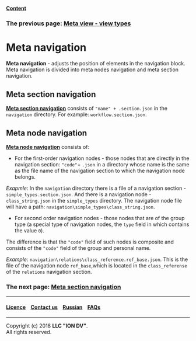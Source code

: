 #### [Content](/docs/en/index.md)

### The previous page: [Meta view - view types](/docs/en/2_system_description/metadata_structure/meta_view/view_types.md)

# Meta navigation 

**Meta navigation** - adjusts the position of elements in the navigation block. Meta navigation is divided into meta nodes navigation and meta section navigation.

## Meta section navigation

[**Meta section navigation**](/docs/ru/2_system_description/metadata_structure/meta_navigation/navigation_section.md) consists of `"name" + .section.json` in the `navigation` directory. For example: `workflow.section.json`. 

## Meta node navigation

[**Meta node navigation**](/docs/ru/2_system_description/metadata_structure/meta_navigation/navigation_nodes.md) consists of:

* For the first-order navigation nodes - those nodes that are directly in the navigation section: `"code"`+ `.json` in a directory whose name is the same as the file name of the navigation section to which the navigation node belongs. 

_Exapmle_: In the `navigation` directory there is a file of a navigation section - `simple_types.section.json`. And there is a navigation node - `class_string.json` in the `simple_types` directory. The navigation node file will have a path: `navigation\simple_types\class_string.json`.
     
* For second order navigation nodes - those nodes that are of the group type (a special type of navigation nodes, the `type` field in which contains the value `0`).

The difference is that the `"code"` field of such nodes is composite and consists of the `"code"` field of the group and personal name. 

_Example_: `navigation\relations\class_reference.ref_base.json`. This is the file of the navigation node `ref_base`,which is located in the `class_referense` of the `relations` navigation section.

### The next page: [Meta section navigation](/docs/en/2_system_description/metadata_structure/meta_navigation/navigation_section.md)

--------------------------------------------------------------------------  


 #### [Licence](/LICENCE.md) &ensp;  [Contact us](https://iondv.com) &ensp;  [Russian](/docs/ru/2_system_description/metadata_structure/meta_navigation/meta_navigation.md)   &ensp; [FAQs](/faqs.md)          



--------------------------------------------------------------------------  

Copyright (c) 2018 **LLC "ION DV"**.  
All rights reserved. 